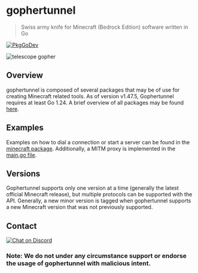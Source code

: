 # gophertunnel

> Swiss army knife for Minecraft (Bedrock Edition) software written in Go

[![PkgGoDev](https://pkg.go.dev/badge/github.com/sandertv/gophertunnel)](https://pkg.go.dev/github.com/sandertv/gophertunnel)

![telescope gopher](https://raw.githubusercontent.com/Sandertv/gophertunnel/master/gophertunnel_telescope_coloured.png)

## Overview

gophertunnel is composed of several packages that may be of use for creating Minecraft related tools.
As of version v1.47.5, Gophertunnel requires at least Go 1.24.
A brief overview of all packages may be found [here](https://pkg.go.dev/mod/github.com/sandertv/gophertunnel?tab=packages).

## Examples

Examples on how to dial a connection or start a server can be found in
the [minecraft package](https://github.com/Sandertv/gophertunnel/tree/master/minecraft).
Additionally, a MITM proxy is implemented in
the [main.go file](https://github.com/Sandertv/gophertunnel/blob/master/main.go).

## Versions

Gophertunnel supports only one version at a time (generally the latest official Minecraft release), but multiple
protocols can be supported with the API. Generally, a new
minor version is tagged when gophertunnel supports a new Minecraft version that was not previously supported.

## Contact

[![Chat on Discord](https://img.shields.io/badge/Chat-On%20Discord-738BD7.svg?style=for-the-badge)](https://discord.com/invite/U4kFWHhTNR)

### Note: We do not under any circumstance support or endorse the usage of gophertunnel with malicious intent.
